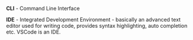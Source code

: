 **CLI** - Command Line Interface

**IDE** - Integrated Development Environment - basically an advanced text editor used for writing code, provides syntax highlighting, auto completion etc. VSCode is an IDE.